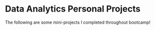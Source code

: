 # Data Analytics Personal Projects

The following are some mini-projects I completed throughout bootcamp! 
